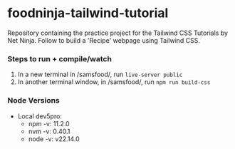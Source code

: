 # foodninja-tailwind-tutorial
Repository containing the practice project for the Tailwind CSS Tutorials by Net Ninja. Follow to build a 'Recipe' webpage using Tailwind CSS. 


### Steps to run + compile/watch 
1. In a new terminal in /samsfood/, run `live-server public`
2. In another terminal window, in /samsfood/, run `npm run build-css`


### Node Versions 
- Local dev5pro:
	- npm -v: 11.2.0
	- nvm -v: 0.40.1
	- node -v: v22.14.0 